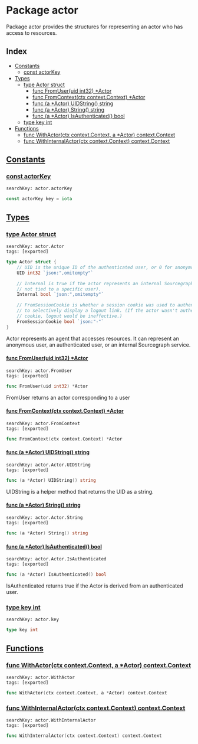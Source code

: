 # Package actor

Package actor provides the structures for representing an actor who has access to resources. 

## Index

* [Constants](#const)
    * [const actorKey](#actorKey)
* [Types](#type)
    * [type Actor struct](#Actor)
        * [func FromUser(uid int32) *Actor](#FromUser)
        * [func FromContext(ctx context.Context) *Actor](#FromContext)
        * [func (a *Actor) UIDString() string](#Actor.UIDString)
        * [func (a *Actor) String() string](#Actor.String)
        * [func (a *Actor) IsAuthenticated() bool](#Actor.IsAuthenticated)
    * [type key int](#key)
* [Functions](#func)
    * [func WithActor(ctx context.Context, a *Actor) context.Context](#WithActor)
    * [func WithInternalActor(ctx context.Context) context.Context](#WithInternalActor)


## <a id="const" href="#const">Constants</a>

### <a id="actorKey" href="#actorKey">const actorKey</a>

```
searchKey: actor.actorKey
```

```Go
const actorKey key = iota
```

## <a id="type" href="#type">Types</a>

### <a id="Actor" href="#Actor">type Actor struct</a>

```
searchKey: actor.Actor
tags: [exported]
```

```Go
type Actor struct {
	// UID is the unique ID of the authenticated user, or 0 for anonymous actors.
	UID int32 `json:",omitempty"`

	// Internal is true if the actor represents an internal Sourcegraph service (and is therefore
	// not tied to a specific user).
	Internal bool `json:",omitempty"`

	// FromSessionCookie is whether a session cookie was used to authenticate the actor. It is used
	// to selectively display a logout link. (If the actor wasn't authenticated with a session
	// cookie, logout would be ineffective.)
	FromSessionCookie bool `json:"-"`
}
```

Actor represents an agent that accesses resources. It can represent an anonymous user, an authenticated user, or an internal Sourcegraph service. 

#### <a id="FromUser" href="#FromUser">func FromUser(uid int32) *Actor</a>

```
searchKey: actor.FromUser
tags: [exported]
```

```Go
func FromUser(uid int32) *Actor
```

FromUser returns an actor corresponding to a user 

#### <a id="FromContext" href="#FromContext">func FromContext(ctx context.Context) *Actor</a>

```
searchKey: actor.FromContext
tags: [exported]
```

```Go
func FromContext(ctx context.Context) *Actor
```

#### <a id="Actor.UIDString" href="#Actor.UIDString">func (a *Actor) UIDString() string</a>

```
searchKey: actor.Actor.UIDString
tags: [exported]
```

```Go
func (a *Actor) UIDString() string
```

UIDString is a helper method that returns the UID as a string. 

#### <a id="Actor.String" href="#Actor.String">func (a *Actor) String() string</a>

```
searchKey: actor.Actor.String
tags: [exported]
```

```Go
func (a *Actor) String() string
```

#### <a id="Actor.IsAuthenticated" href="#Actor.IsAuthenticated">func (a *Actor) IsAuthenticated() bool</a>

```
searchKey: actor.Actor.IsAuthenticated
tags: [exported]
```

```Go
func (a *Actor) IsAuthenticated() bool
```

IsAuthenticated returns true if the Actor is derived from an authenticated user. 

### <a id="key" href="#key">type key int</a>

```
searchKey: actor.key
```

```Go
type key int
```

## <a id="func" href="#func">Functions</a>

### <a id="WithActor" href="#WithActor">func WithActor(ctx context.Context, a *Actor) context.Context</a>

```
searchKey: actor.WithActor
tags: [exported]
```

```Go
func WithActor(ctx context.Context, a *Actor) context.Context
```

### <a id="WithInternalActor" href="#WithInternalActor">func WithInternalActor(ctx context.Context) context.Context</a>

```
searchKey: actor.WithInternalActor
tags: [exported]
```

```Go
func WithInternalActor(ctx context.Context) context.Context
```

